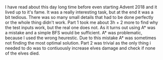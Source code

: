 I have read about this day long time before even starting Advent 2018 and it lived up to it's fame.
It was a really interesting task, but at the end it was a bit tedious. There was so many small details that
had to be done perfectly or the whole thing didn't work. Part 1 took me about 3h + 2 more to find
why the test inputs work, but the real one does not. As it turns out using A* was a mistake and a simple BFS
would be sufficient. A* was problematic, because I used the wrong heurestic. Due to this mistake A* was sometimes
not finding the most optimal solution. Part 2 was trivial as the only thing i needed to do was to contiuously
increase elves damage and check if none of the elves died.